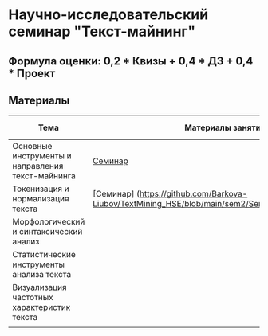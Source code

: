 # Научно-исследовательский семинар "Текст-майнинг"

## Формула оценки: 0,2 * Квизы + 0,4 * ДЗ + 0,4 * Проект

## Материалы

| Тема                                              | Материалы занятия | Дополнительные материалы |
|---------------------------------------------------|-------------------|--------------------------|
| Основные инструменты и направления текст-майнинга |    [Семинар](https://github.com/knapweedss/TextMining_HSE/tree/main/sem1)               |                          |
| Токенизация и нормализация текста                 |    [Семинар] (https://github.com/Barkova-Liubov/TextMining_HSE/blob/main/sem2/Sem2_TextMiningHSE.ipynb)      |                          |
| Морфологический и синтаксический анализ           |                   |                          |
| Статистические инструменты анализа текста         |                   |                          |
| Визуализация частотных характеристик текста       |                   |                          |
|                                                   |                   |                          |
